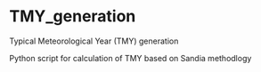 # TMY_generation
Typical Meteorological Year (TMY) generation 

Python script for calculation of TMY based on Sandia methodlogy
